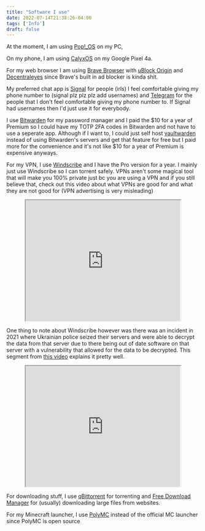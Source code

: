 ```yaml
---
title: "Software I use"
date: 2022-07-14T21:38:26-04:00
tags: ['Info']
draft: false
---
```


At the moment, I am using [Pop!_OS](https://pop.system76.com/) on my PC,

On my phone, I am using [CalyxOS](https://calyxos.org/) on my Google Pixel 4a.

For my web browser I am using [Brave Browser](https://brave.com) with [uBlock Origin](https://chrome.google.com/webstore/detail/ublock-origin/cjpalhdlnbpafiamejdnhcphjbkeiagm) and [Decentraleyes](https://chrome.google.com/webstore/detail/decentraleyes/ldpochfccmkkmhdbclfhpagapcfdljkj) since Brave's built in ad blocker is kinda shit. 

My preferred chat app is [Signal](https://signal.org) for people (irls) I feel comfortable giving my phone number to (signal plz plz plz add usernames) and [Telegram](https://telegram.org) for the people that I don't feel comfortable giving my phone number to. If Signal had usernames then I'd just use it for everybody.

I use [Bitwarden](https://bitwarden.com) for my password manager and I paid the $10 for a year of Premium so I could have my TOTP 2FA codes in Bitwarden and not have to use a seperate app. Although if I want to, I could just self host [vaultwarden](https://github.com/dani-garcia/vaultwarden) instead of using Bitwarden's servers and get that feature for free but I paid more for the convenience and it's not like $10 for a year of Premium is expensive anyways.

For my VPN, I use [Windscribe](https://windscribe.com) and I have the Pro version for a year. I mainly just use Windscribe so I can torrent safely. VPNs aren't some magical tool that will make you 100% private just bc you are using a VPN and if you still believe that, check out this video about what VPNs are good for and what they are not good for (VPN advertising is very misleading)

<center>
<iframe id="odysee-iframe" width="80%" height="315" src="https://odysee.com/$/embed/the-real-deal-with-vpns-don-t-trust-vpn/fc724244bd2ae765b2a43aec2e1312e2d36489b2?r=HYdzmHznN8wkQ8WapW2qynxf917RCYqu" allowfullscreen></iframe>
</center>

One thing to note about Windscribe however was there was an incident in 2021 where Ukrainian police seized their servers and were able to decrypt the data from that server due to there being out of date software on that server with a vulnerability that allowed for the data to be decrypted. This segment from [this video](https://odysee.com/@techlore:3/windscribe-vpn-servers-seized-!:b?r=HYdzmHznN8wkQ8WapW2qynxf917RCYqu) explains it pretty well.

<center>
<iframe id="odysee-iframe" width="80%" height="315" src="https://odysee.com/$/embed/survreportwindscribesegment/ce9701a59859f8af887239bd125f935363c57b79?r=HYdzmHznN8wkQ8WapW2qynxf917RCYqu" allowfullscreen></iframe>
</center>

For downloading stuff, I use [qBittorrent](https://www.qbittorrent.org/) for torrenting and [Free Download Manager](https://www.freedownloadmanager.org/) for (usually) downloading large files from websites.

For my Minecraft launcher, I use [PolyMC](https://polymc.org/) instead of the official MC launcher since PolyMC is open source